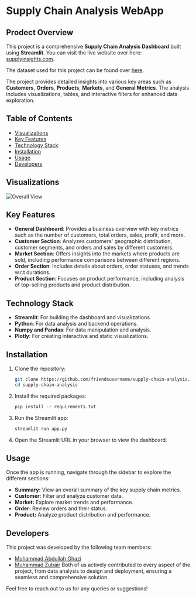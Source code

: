 # Supply Chain Analysis WebApp

## Prodect Overview
This project is a comprehensive **Supply Chain Analysis Dashboard** built using **Streamlit**. You can visit the live website over here: [supplyinsights.com](https://supplyinsights.streamlitapp.com). 

The dataset used for this project can be found over [here](https://www.kaggle.com/datasets/pushpitkamboj/logistics-data-containing-real-world-data).

The project provides detailed insights into various key areas such as **Customers**, **Orders**, **Products**, **Markets**, and **General Metrics**. The analysis includes visualizations, tables, and interactive filters for enhanced data exploration.

## Table of Contents
 - [Visualizations](#visualizations)
- [Key Features](#key-features)
- [Technology Stack](#technology-stack)
- [Installation](#installation)
- [Usage](#usage)
- [Developers](#developers)

## Visualizations
![Overall View](https://github.com/user-attachments/assets/3eaa5238-c7de-41a4-b87d-68cbbe19fd62)

## Key Features

- **General Dashboard**: Provides a business overview with key metrics such as the number of customers, total orders, sales, profit, and more.
- **Customer Section**: Analyzes customers' geographic distribution, customer segments, and orders and sales by different customers.
- **Market Section**: Offers insights into the markets where products are sold, including performance comparisons between different regions.
- **Order Section**: Includes details about orders, order statuses, and trends w.r.t durations.
- **Product Section**: Focuses on product performance, including analysis of top-selling products and product distribution.

## Technology Stack

- **Streamlit**: For building the dashboard and visualizations.
- **Python**: For data analysis and backend operations.
- **Numpy and Pandas**: For data manipulation and analysis.
- **Plotly**: For creating interactive and static visualizations.

## Installation

1. Clone the repository:
   ```bash
   git clone https://github.com/friendsusername/supply-chain-analysis.git
   cd supply-chain-analysis
    ```
2. Install the required packages:
    ```bash
    pip install -r requirements.txt
    ```
3. Run the Streamlit app:
    ```bash
    streamlit run app.py
    ```
4. Open the Streamlit URL in your browser to view the dashboard.

## Usage

Once the app is running, navigate through the sidebar to explore the different sections:

- **Summary:** View an overall summary of the key supply chain metrics.
- **Customer:** Filter and analyze customer data.
- **Market:** Explore market trends and performance.
- **Order:** Review orders and their status.
- **Product:** Analyze product distribution and performance.

## Developers

This project was developed by the following team members: 
 - [Muhammad Abdullah Ghazi](http://github.com/abdullahdotnet)
 - [Muhammad Zubair](http://github.com/zubayr-ahmad)
Both of us actively contributed to every aspect of the project, from data analysis to design and deployment, ensuring a seamless and comprehensive solution.

Feel free to reach out to us for any queries or suggestions!
